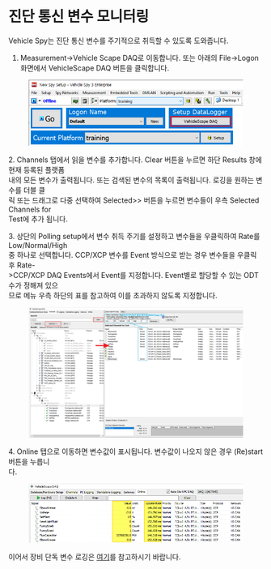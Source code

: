 # 진단 통신 변수 모니터링

Vehicle Spy는 진단 통신 변수를 주기적으로 취득할 수 있도록 도와줍니다.

1. Measurement->Vehicle Scape DAQ로 이동합니다. 또는 아래의 File->Logon 화면에서 VehicleScape DAQ 버튼을 클릭합니다.

<figure><img src="../.gitbook/assets/Logon-VehicleScapeDAQ.png" alt=""><figcaption></figcaption></figure>

&#x20;2\. Channels 탭에서 읽을 변수를 추가합니다. Clear 버튼을 누르면 하단 Results 창에 현재 등록된 플랫폼\
&#x20;    내의 모든 변수가 출력됩니다. 또는 검색된 변수의 목록이 출력됩니다. 로깅을 원하는 변수를 더블 클\
&#x20;    릭 또는 드래그로 다중 선택하여 Selected>> 버튼을 누르면 변수들이 우측 Selected Channels for\
&#x20;    Test에 추가 됩니다.

&#x20;3\. 상단의 Polling setup에서 변수 취득 주기를 설정하고 변수들을 우클릭하여 Rate를 Low/Normal/High\
&#x20;    중 하나로 선택합니다. CCP/XCP 변수를 Event 방식으로 받는 경우 변수들을 우클릭 후 Rate-\
&#x20;    \>CCP/XCP DAQ Events에서 Event를 지정합니다. Event별로 할당할 수 있는 ODT 수가 정해져 있으\
&#x20;    므로 메뉴 우측 하단의 표를 참고하여 이를 초과하지 않도록 지정합니다.

<figure><img src="../.gitbook/assets/2022-01-07-14-43-25.png" alt=""><figcaption></figcaption></figure>

&#x20; 4\. Online 탭으로 이동하면 변수값이 표시됩니다. 변수값이 나오지 않은 경우 (Re)start 버튼을 누릅니\
&#x20;     다.

<figure><img src="../.gitbook/assets/2022-01-07-15-08-21.png" alt=""><figcaption></figcaption></figure>

이어서 장비 단독 변수 로깅은 [여기](../데이터-로깅/장비-단독으로-메세지-저장법.md)를 참고하시기 바랍니다.
